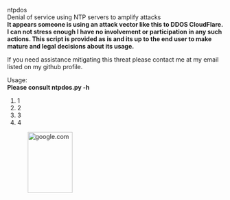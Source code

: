 ntpdos<br />
Denial of service using NTP servers to amplify attacks <br />
<strong> It appears someone is using an attack vector like this to DDOS CloudFlare. I can not stress enough I have no involvement or participation in any such actions. This script is provided as is and its up to the end user to make mature and legal decisions about its usage. 
</strong>

If you need assistance mitigating this threat please contact me at my email listed on my github profile.


Usage:<br />
<b>Please consult ntpdos.py -h</b>
<br />

<ol>
   <li>1</li>
    <li>2</li>
     <li>3</li>
      <li>4</li>
  <ol>
    <img src="https://techtipsnreview.com/wp-content/uploads/2021/03/sua-loi-busybox-initramfs.jpg" alt="google.com" width="104" height="142">
